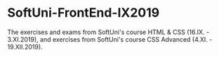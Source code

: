 # SoftUni-FrontEnd-IX2019
The exercises and exams from SoftUni's course HTML &amp; CSS (16.IX. - 3.XI.2019), and exercises from SoftUni's course CSS Advanced (4.XI. - 19.XII.2019).
